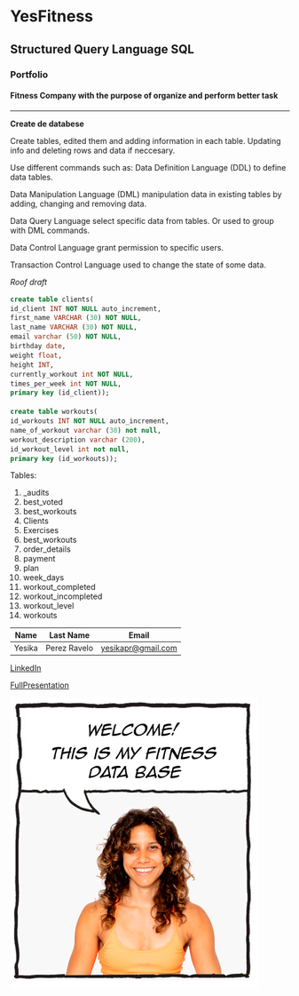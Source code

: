 # YesFitness

## Structured Query Language SQL

### Portfolio

#### Fitness Company with the purpose of organize and perform better task

---

**Create de databese**

Create tables, edited them and adding information in each table.
Updating info and deleting rows and data if neccesary.

Use different commands such as:
Data Definition Language (DDL) to define data tables.

Data Manipulation Language (DML) manipulation data in existing tables by adding, changing and removing data. 

Data Query Language select specific data from tables. Or used to group with DML commands.

Data Control Language grant permission to specific users.

Transaction Control Language used to change the state of some data.

_Roof draft_

```SQL
create table clients(
id_client INT NOT NULL auto_increment,
first_name VARCHAR (30) NOT NULL,
last_name VARCHAR (30) NOT NULL,
email varchar (50) NOT NULL,
birthday date,
weight float,
height INT,
currently_workout int NOT NULL,
times_per_week int NOT NULL,
primary key (id_client));

create table workouts(
id_workouts INT NOT NULL auto_increment,
name_of_workout varchar (30) not null,
workout_description varchar (200),
id_workout_level int not null,
primary key (id_workouts));

```


Tables:
1. _audits
2. best_voted
3. best_workouts
4. Clients
5. Exercises
6. best_workouts
7. order_details
8. payment
9. plan
10. week_days
11. workout_completed
12. workout_incompleted
13. workout_level
14. workouts

| Name   | Last Name    | Email              |
| ------ | ------------ | ------------------ |
| Yesika | Perez Ravelo | yesikapr@gmail.com |

[LinkedIn](https://www.linkedin.com/in/yesikaperezravelo/)

[FullPresentation](https://docs.google.com/presentation/d/1-dyvPrLhhd7odLnPzpWRcAHFByR9tqBg2ExS_S3EE30/edit?usp=sharing)

![imagenPerfil](./img/yes.png)
